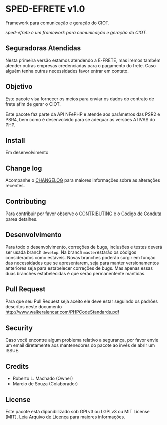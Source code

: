 # SPED-EFRETE v1.0

Framework para comunicação e geração do CIOT.

*sped-efrete é um framework para comunicação e geração do CIOT.*

## Seguradoras Atendidas

Nesta primeira versão estamos atendendo a E-FRETE, mas iremos também atender outras empresas credenciadas para o pagamento do frete. Caso alguém tenha outras necessidades favor entrar em contato.

## Objetivo

Este pacote visa fornecer os meios para enviar os dados do contrato de frete afim de gerar o CIOT.

Este pacote faz parte da API NFePHP e atende aos parâmetros das PSR2 e PSR4, bem como é desenvolvido para se adequar as versões ATIVAS do PHP.

## Install

Em desenvolvimento 

## Change log

Acompanhe o [CHANGELOG](CHANGELOG.md) para maiores informações sobre as alterações recentes.


## Contributing

Para contribuir por favor observe o [CONTRIBUTING](CONTRIBUTING.md) e o  [Código de Conduta](CONDUCT.md) parea detalhes.


## Desenvolvimento

Para todo o desenvolvimento, correções de bugs, inclusões e testes deverá ser usada branch `develop`. 
Na branch `master`estarão os códigos considerados como estáveis.
Novas branches poderão surgir em função das necessidades que se apresentarem, seja para manter versionamentos anteriores seja para estabelecer correções de bugs. Mas apenas essas duas branches estabelecidas é que serão permanentente mantidas. 

## Pull Request

Para que seu Pull Request seja aceito ele deve estar seguindo os padrões descritos neste documento <http://www.walkeralencar.com/PHPCodeStandards.pdf>


## Security

Caso você encontre algum problema relativo a segurança, por favor envie um email diretamente aos mantenedores do pacote ao invés de abrir um ISSUE.

## Credits

- Roberto L. Machado (Owner)
- Marcio de Souza (Colaborador)

## License

Este pacote está diponibilizado sob GPLv3 ou LGPLv3 ou MIT License (MIT). Leia  [Arquivo de Licença](LICENSE.md) para maiores informações.

